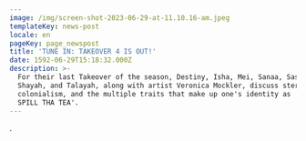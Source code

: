 ```yaml
---
image: /img/screen-shot-2023-06-29-at-11.10.16-am.jpeg
templateKey: news-post
locale: en
pageKey: page_newspost
title: 'TUNE IN: TAKEOVER 4 IS OUT!'
date: 1592-06-29T15:18:32.000Z
description: >-
  For their last Takeover of the season, Destiny, Isha, Mei, Sanaa, Sasha,
  Shayah, and Talayah, along with artist Veronica Mockler, discuss stereotypes,
  colonialism, and the multiple traits that make up one's identity as 'THEY
  SPILL THA TEA'.
---
```

.
